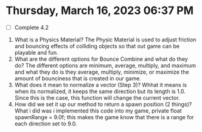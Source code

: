 # Thursday, March 16, 2023 06:37 PM
- [ ] Complete 4.2

1. What is a Physics Material?
The Physic Material is used to adjust friction and bouncing effects of colliding objects so that out game can be playable and fun. 
2. What are the different options for Bounce Combine and what do they do?
The different options are minimum, average, multiply, and maximum and what they do is they average, multiply, minimize, or maximize the amount of bounciness that is created in our game.
3. What does it mean to normalize a vector (Step 3)?
Whhat it means is when its normalized, it keeps the same direction but its length is 1.0. Since this is the case, this function will change the current vector. 
4. How did we set it up our method to return a spawn position (2 things)?
What i did was i implemented this code into my game,
private float spawnRange = 9.0f;
this makes the game know that there is a range for each direction set to 9.0.
